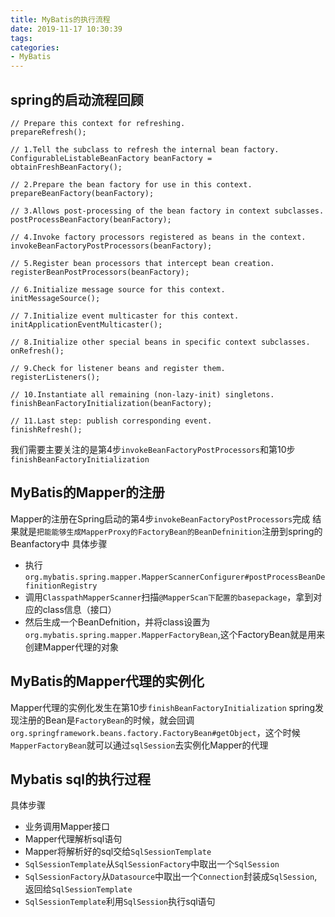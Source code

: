 ```yaml
---
title: MyBatis的执行流程
date: 2019-11-17 10:30:39
tags:
categories:
- MyBatis
---
```



## spring的启动流程回顾
```text
// Prepare this context for refreshing.
prepareRefresh();

// 1.Tell the subclass to refresh the internal bean factory.
ConfigurableListableBeanFactory beanFactory = obtainFreshBeanFactory();

// 2.Prepare the bean factory for use in this context.
prepareBeanFactory(beanFactory);

// 3.Allows post-processing of the bean factory in context subclasses.
postProcessBeanFactory(beanFactory);

// 4.Invoke factory processors registered as beans in the context.
invokeBeanFactoryPostProcessors(beanFactory);

// 5.Register bean processors that intercept bean creation.
registerBeanPostProcessors(beanFactory);

// 6.Initialize message source for this context.
initMessageSource();

// 7.Initialize event multicaster for this context.
initApplicationEventMulticaster();

// 8.Initialize other special beans in specific context subclasses.
onRefresh();

// 9.Check for listener beans and register them.
registerListeners();

// 10.Instantiate all remaining (non-lazy-init) singletons.
finishBeanFactoryInitialization(beanFactory);

// 11.Last step: publish corresponding event.
finishRefresh();

```
我们需要主要关注的是第4步`invokeBeanFactoryPostProcessors`和第10步`finishBeanFactoryInitialization`

## MyBatis的Mapper的注册
Mapper的注册在Spring启动的第4步`invokeBeanFactoryPostProcessors`完成
结果就是`把能能够生成MapperProxy的FactoryBean的BeanDefninition`注册到spring的Beanfactory中
具体步骤
- 执行`org.mybatis.spring.mapper.MapperScannerConfigurer#postProcessBeanDefinitionRegistry`
- 调用`ClasspathMapperScanner`扫描`@MapperScan下配置的basepackage`，拿到对应的class信息（接口）
- 然后生成一个BeanDefnition，并将class设置为`org.mybatis.spring.mapper.MapperFactoryBean`,这个FactoryBean就是用来创建Mapper代理的对象

## MyBatis的Mapper代理的实例化
Mapper代理的实例化发生在第10步`finishBeanFactoryInitialization`
spring发现注册的Bean是`FactoryBean`的时候，就会回调`org.springframework.beans.factory.FactoryBean#getObject`，这个时候`MapperFactoryBean`就可以通过`sqlSession`去实例化Mapper的代理


## Mybatis sql的执行过程
具体步骤
- 业务调用Mapper接口
- Mapper代理解析sql语句
- Mapper将解析好的sql交给`SqlSessionTemplate`
- `SqlSessionTemplate`从`SqlSessionFactory`中取出一个`SqlSession`
- `SqlSessionFactory`从`Datasource`中取出一个`Connection`封装成`SqlSession`,返回给`SqlSessionTemplate`
- `SqlSessionTemplate`利用`SqlSession`执行sql语句